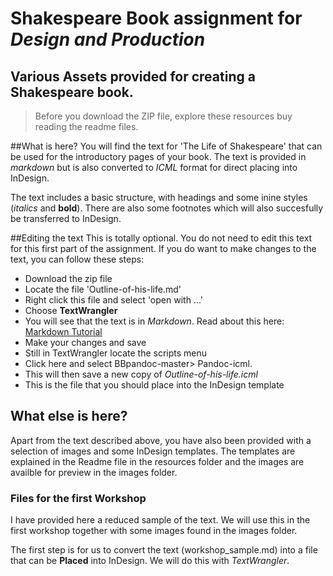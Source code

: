 # Shakespeare Book assignment for *Design and Production*
## Various Assets provided for creating a Shakespeare book.

> Before you download the ZIP file, explore these resources buy reading the readme files.

##What is here?
You will find the text for 'The Life of Shakespeare' that can be used for the introductory pages of your book. The text is provided in *markdown* but is also converted to *ICML* format for direct placing into InDesign.

The text includes a basic structure, with headings and some inine styles (*italics* and **bold**). There are also some footnotes which will also succesfully be transferred to InDesign.

##Editing the text
This is totally optional. You do not need to edit this text for this first part of the assignment. If you do want to make changes to the text, you can follow these steps:

 - Download the zip file
 - Locate the file 'Outline-of-his-life.md'
 - Right click this file and select 'open with ...'
 - Choose **TextWrangler**
 - You will see that the text is in *Markdown*. Read about this here: [Markdown Tutorial](http://www.markdowntutorial.com)
 - Make your changes and save
 - Still in TextWrangler locate the scripts menu
 - Click here and select BBpandoc-master> Pandoc-icml.
 - This will then save a new copy of *Outline-of-his-life.icml*
 - This is the file that you should place into the InDesign template

## What else is here?
Apart from the text described above, you have also been provided with a selection of images and some InDesign templates. The templates are explained in the Readme file in the resources folder and the images are availble for preview in the images folder.

### Files for the first Workshop
I have provided here a reduced sample of the text. We will use this in the first workshop together with some images found in the images folder.

The first step is for us to convert the text (workshop_sample.md) into a file that can be **Placed** into InDesign. We will do this with *TextWrangler*.
